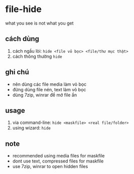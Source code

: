 # file-hide
what you see is not what you get

## cách dùng
1. cách ngầu lòi: `hide <file vỏ bọc> <file/thư mục thật>`
2. cách thông thường `hide`

## ghi chú
- nên dùng các file media làm vỏ bọc
- đừng dùng file nén, text làm vỏ bọc
- dùng 7zip, winrar để mở file ẩn

## usage
1. via command-line: `hide <maskfile> <real file/folder>`
2. using wizard: `hide`

## note
- recommended using media files for maskfile
- dont use text, compressed files for maskfile
- use 7zip, winrar to open hidden files
